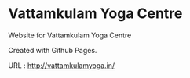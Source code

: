 # Vattamkulam Yoga Centre

Website for Vattamkulam Yoga Centre

Created with Github Pages.

URL : http://vattamkulamyoga.in/

